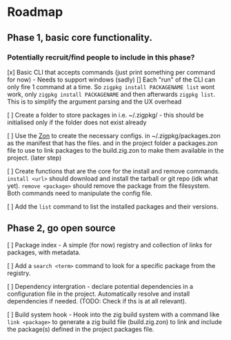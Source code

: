 # Roadmap

## Phase 1, basic core functionality.
### Potentially recruit/find people to include in this phase?

[x] Basic CLI that accepts commands (just print something per command for now) - Needs to support windows (sadly)
[] Each "run" of the CLI can only fire 1 command at a time. So `zigpkg install PACKAGENAME list` wont work, only `zigpkg install PACKAGENAME` and then afterwards `zigpkg list`. This is to simplify the argument parsing and the UX overhead 

[ ] Create a folder to store packages in i.e. ~/.zigpkg/ - this should be initialised only if the folder does not exist already

[ ] Use the [Zon](https://zon.dev/) to create the necessary configs. in ~/.zigpkg/packages.zon as the manifest that has the files. and in the project folder a packages.zon file to use to link packages to the build.zig.zon to make them available in the project. (later step)

[ ] Create functions that are the core for the install and remove commands. `install <url>` should download and install the tarball or git repo (idk what yet). `remove <package>` should remove the package from the filesystem. Both commands need to manipulate the config file.

[ ] Add the `list` command to list the installed packages and their versions.


## Phase 2, go open source 

[ ] Package index - A simple (for now) registry and collection of links for packages, with metadata.

[ ] Add a `search <term>` command to look for a specific package from the registry.

[ ] Dependency intergration - declare potential dependencies in a configuration file in the project. Automatically resolve and install dependencies if needed. (TODO: Check if ths is at all relevant).

[ ] Build system hook - Hook into the zig build system with a command like `link <package>` to generate a zig build file (build.zig.zon) to link and include the package(s) defined in the project packages file.

